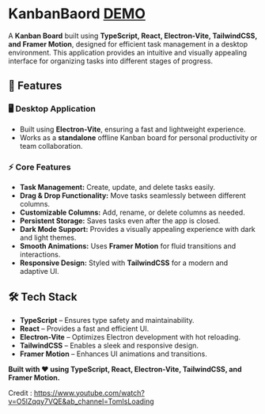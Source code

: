 # KanbanBaord&#x20; [DEMO](https://malharchauhan7.github.io/kanban-board-react/)

A **Kanban Board** built using **TypeScript, React, Electron-Vite, TailwindCSS, and Framer Motion**, designed for efficient task management in a desktop environment. This application provides an intuitive and visually appealing interface for organizing tasks into different stages of progress.

## 🚀 Features

### 🖥️ Desktop Application

- Built using **Electron-Vite**, ensuring a fast and lightweight experience.
- Works as a **standalone** offline Kanban board for personal productivity or team collaboration.

### ⚡ Core Features

- **Task Management:** Create, update, and delete tasks easily.
- **Drag & Drop Functionality:** Move tasks seamlessly between different columns.
- **Customizable Columns:** Add, rename, or delete columns as needed.
- **Persistent Storage:** Saves tasks even after the app is closed.
- **Dark Mode Support:** Provides a visually appealing experience with dark and light themes.
- **Smooth Animations:** Uses **Framer Motion** for fluid transitions and interactions.
- **Responsive Design:** Styled with **TailwindCSS** for a modern and adaptive UI.

## 🛠️ Tech Stack

- **TypeScript** – Ensures type safety and maintainability.
- **React** – Provides a fast and efficient UI.
- **Electron-Vite** – Optimizes Electron development with hot reloading.
- **TailwindCSS** – Enables a sleek and responsive design.
- **Framer Motion** – Enhances UI animations and transitions.

**Built with ❤️ using TypeScript, React, Electron-Vite, TailwindCSS, and Framer Motion.**

Credit : https://www.youtube.com/watch?v=O5lZqqy7VQE&ab_channel=TomIsLoading
